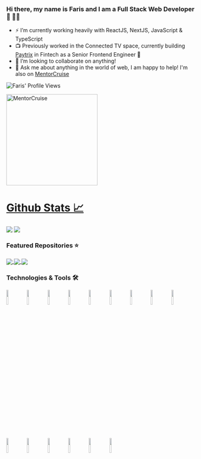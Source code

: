 ### Hi there, my name is Faris and I am a Full Stack Web Developer 👋 👨‍💻
<!--
- 🔭 I’m currently working on 
-->
- ⚡ I’m currently working heavily with ReactJS, NextJS, JavaScript & TypeScript
- 📺 Previously worked in the Connected TV space, currently building [Paytrix](https://paytrix.io/) in Fintech as a Senior Frontend Engineer 🤑
- 👯 I’m looking to collaborate on anything!
- 💬 Ask me about anything in the world of web, I am happy to help! I'm also on [MentorCruise](https://mentorcruise.com/mentor/farisaziz/)

<!--
- 📫 How to reach me: **`Email:`**`farisaziz12@gmail.com`
-->
<!-- - ⚡ Fun fact: In my spare time i'm a CrossFit L-2 Trainer & Athlete **@** [`Antidote Gym`](https://antidote-gym.ch/faris-aziz/) 🏋️‍♂️ -->

![Faris' Profile Views](https://komarev.com/ghpvc/?username=farisaziz12&color=green)

<a href="https://mentorcruise.com/mentor/farisaziz/"> <img src="https://cdn.mentorcruise.com/img/banner/navy-booking-badge.svg" width="240" alt="MentorCruise"> </a>

 <a href="https://sourcerer.io/farisaziz12"> <h1>Github Stats 📈</h1></a>

<p>
  <img align="center" src="https://github-readme-stats.vercel.app/api?username=farisaziz12&count_private=true&show_icons=true&theme=dark&line_height=40" />
  <img align="center" src="https://github-readme-stats.vercel.app/api/top-langs/?username=farisaziz12&theme=dark" />
</p>



### Featured Repositories ⭐️

<a href="https://github.com/farisaziz12/tv-app">
  <img align="center" src="https://github-readme-stats.vercel.app/api/pin/?username=farisaziz12&repo=tv-app&theme=dark" />
</a>

<a href="https://github.com/raycast/extensions/tree/main/extensions/stripe">
  <img align="center" src="https://github-readme-stats.vercel.app/api/pin/?username=raycast&repo=extensions&theme=dark"

<a href="https://github.com/farisaziz12/portfolio-website">
  <img align="center" src="https://github-readme-stats.vercel.app/api/pin/?username=farisaziz12&repo=portfolio-website&theme=dark" />
</a>

<!--

### WakaTime Stats ⏳

[![Faris' wakatime stats](https://github-readme-stats.vercel.app/api/wakatime?username=farisaziz12&theme=dark)](https://github.com/farisaziz12)

-->

### Technologies & Tools 🛠

<code><img width="10%" src="https://www.vectorlogo.zone/logos/visualstudio_code/visualstudio_code-ar21.svg"></code>
<code><img width="10%" src="https://www.vectorlogo.zone/logos/typescriptlang/typescriptlang-icon.svg"></code>
<code><img width="10%" src="https://www.vectorlogo.zone/logos/w3_html5/w3_html5-ar21.svg"></code>
<code><img width="10%" src="https://www.vectorlogo.zone/logos/netlifyapp_watercss/netlifyapp_watercss-official.svg"></code>
<code><img width="10%" src="https://github.com/gilbarbara/logos/blob/master/logos/nextjs.svg"></code>
<code><img width="10%" src="https://www.vectorlogo.zone/logos/getbootstrap/getbootstrap-ar21.svg"></code>
<code><img width="10%" src="https://www.vectorlogo.zone/logos/git-scm/git-scm-ar21.svg"></code>
<code><img width="10%" src="https://www.vectorlogo.zone/logos/json/json-ar21.svg"></code>
<code><img width="10%" src="https://www.vectorlogo.zone/logos/reactjs/reactjs-ar21.svg"></code>
<code><img width="10%" src="https://www.vectorlogo.zone/logos/nodejs/nodejs-ar21.svg"></code>
<code><img width="10%" src="https://www.vectorlogo.zone/logos/jestjsio/jestjsio-ar21.svg"></code>
<code><img width="10%" src="https://www.vectorlogo.zone/logos/postgresql/postgresql-ar21.svg"></code>
<code><img width="10%" src="https://www.vectorlogo.zone/logos/netlify/netlify-ar21.svg"></code>
<code><img width="10%" src="https://www.vectorlogo.zone/logos/heroku/heroku-ar21.svg"></code>
<code><img width="10%" src="https://external-content.duckduckgo.com/iu/?u=https%3A%2F%2Fcdn-images-1.medium.com%2Ffit%2Ft%2F1600%2F480%2F1*gD37OB2-PtMqZdk3X1YnEQ.png&f=1&nofb=1"></code>

